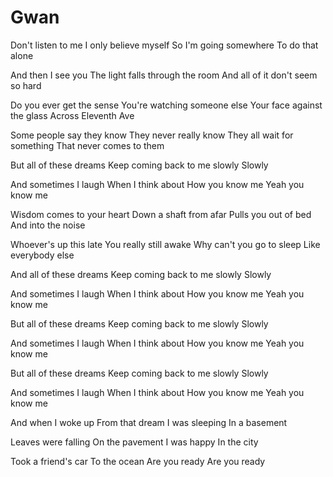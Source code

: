 # Gwan

Don't listen to me
I only believe myself
So I'm going somewhere
To do that alone

And then I see you
The light falls through the room
And all of it don't seem so hard

Do you ever get the sense
You're watching someone else
Your face against the glass
Across Eleventh Ave

Some people say they know
They never really know
They all wait for something
That never comes to them

But all of these dreams
Keep coming back to me slowly
Slowly

And sometimes I laugh
When I think about
How you know me
Yeah you know me

Wisdom comes to your heart
Down a shaft from afar
Pulls you out of bed
And into the noise

Whoever's up this late
You really still awake
Why can't you go to sleep
Like everybody else

And all of these dreams
Keep coming back to me slowly
Slowly

And sometimes I laugh
When I think about
How you know me
Yeah you know me

But all of these dreams
Keep coming back to me slowly
Slowly

And sometimes I laugh
When I think about
How you know me
Yeah you know me

But all of these dreams
Keep coming back to me slowly
Slowly

And sometimes I laugh
When I think about
How you know me
Yeah you know me

And when I woke up
From that dream
I was sleeping
In a basement

Leaves were falling
On the pavement
I was happy
In the city

Took a friend's car
To the ocean
Are you ready
Are you ready
